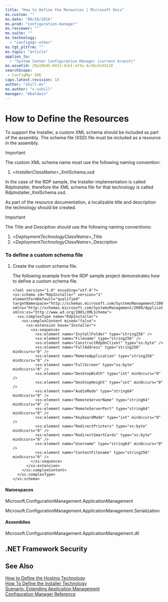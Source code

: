 ```yaml
---
title: "How to Define the Resources | Microsoft Docs"
ms.custom: ""
ms.date: "09/20/2016"
ms.prod: "configuration-manager"
ms.reviewer: ""
ms.suite: ""
ms.technology:
  - "configmgr-other"
ms.tgt_pltfrm: ""
ms.topic: "article"
applies_to:
  - "System Center Configuration Manager (current branch)"
ms.assetid: 29a19b45-0413-4cb1-a74a-4c38cdc84118searchScope: - ConfigMgr SDK
caps.latest.revision: 18
author: "shill-ms"
ms.author: "v-suhill"
manager: "mbaldwin"
---
```

# How to Define the Resources
To support the Installer, a custom XML schema should be included as part of the assembly. The schema file (XSD) file must be included as a resource in the assembly.  

> [!IMPORTANT]
>  The custom XML schema name must use the following naming convention:  
>   
>  1.  \<*InstallerClassName*>_XmlSchema.xsd  
>   
>  In the case of the RDP sample, the Installer implementation is called RdpInstaller, therefore the XML schema file for that technology is called RdpInstaller_XmlSchema.xsd.  

 As part of the resource documentation, a localizable title and description the technology should be created.  

> [!IMPORTANT]
>  The Title and Desciption should use the following naming conventions:  
>   
>  1.  \<*DeploymentTechnologyClassName*>_Title  
> 2.  \<*DeploymentTechnologyClassName*>_Description  

### To define a custom schema file  

1.  Create the custom schema file.  

     The following example from the RDP sample project demonstrates how to define a custom schema file.  

    ```  
    <?xml version="1.0" encoding="utf-8"?>  
    <xs:schema id="RdpInstaller" version="1" elementFormDefault="qualified" targetNamespace="http://schemas.microsoft.com/SystemsManagement/2009/ApplicationManagement" xmlns="http://schemas.microsoft.com/SystemsManagement/2009/ApplicationManagement" xmlns:xs="http://www.w3.org/2001/XMLSchema">  
      <xs:complexType name="RdpInstaller">  
        <xs:complexContent mixed="false">  
          <xs:extension base="Installer">  
            <xs:sequence>  
              <xs:element name="InstallFolder" type="string256" />  
              <xs:element name="Filename" type="string256" />  
              <xs:element name="ConstructRdpOnClient" type="xs:byte" />  
              <xs:element name="FullAddress" type="string256" minOccurs="0" />  
              <xs:element name="RemoteApplication" type="string256" minOccurs="0" />  
              <xs:element name="FullScreen" type="xs:byte" minOccurs="0" />  
              <xs:element name="DesktopWidth" type="int" minOccurs="0" />  
              <xs:element name="DesktopHeight" type="int" minOccurs="0" />  
              <xs:element name="AudioMode" type="string64" minOccurs="0" />  
              <xs:element name="RemoteServerName" type="string64" minOccurs="0" />  
              <xs:element name="RemoteServerPort" type="string64" minOccurs="0" />  
              <xs:element name="KeyboardMode" type="int" minOccurs="0" />  
              <xs:element name="RedirectPrinters" type="xs:byte" minOccurs="0" />  
              <xs:element name="RedirectSmartCards" type="xs:byte" minOccurs="0" />  
              <xs:element name="Username" type="string64" minOccurs="0" />  
              <xs:element name="ContentFilename" type="string256" minOccurs="0" />  
            </xs:sequence>  
          </xs:extension>  
        </xs:complexContent>  
      </xs:complexType>  
    </xs:schema>  
    ```  

#### Namespaces  
 Microsoft.ConfigurationManagement.ApplicationManagement  

 Microsoft.ConfigurationManagement.ApplicationManagement.Serialization  

#### Assemblies  
 Microsoft.ConfigurationManagement.ApplicationManagement.dll  

## .NET Framework Security  

## See Also  
 [How to Define the Hosting Technology](../../develop/apps/how-to-define-the-hosting-technology.md)   
 [How To Define the Installer Technology](../../develop/apps/how-to-define-the-installer-technology.md)   
 [Scenario: Extending Application Management](../../develop/apps/scenario--extending-application-management.md)   
 [Configuration Manager Reference](../../develop/reference/configuration-manager-reference.md)

